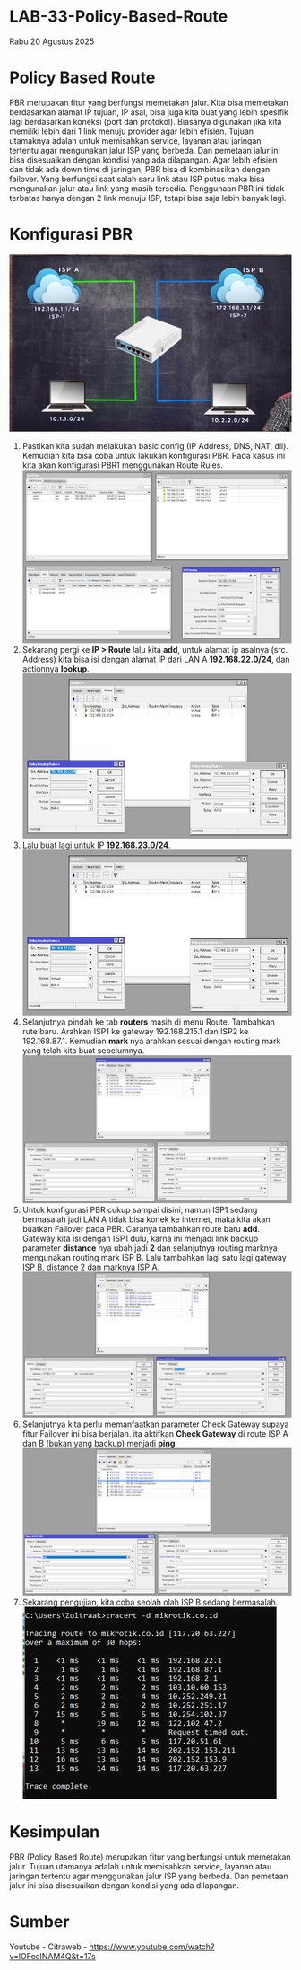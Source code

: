 # LAB-33-Policy-Based-Route
Rabu 20 Agustus 2025  
  
# Policy Based Route
  PBR merupakan fitur yang berfungsi memetakan jalur. Kita bisa memetakan berdasarkan alamat IP tujuan, IP asal, bisa juga kita buat yang lebih spesifik lagi berdasarkan koneksi (port dan protokol). Biasanya digunakan jika kita memiliki lebih dari 1 link menuju provider agar lebih efisien. Tujuan utamaknya adalah untuk memisahkan service, layanan atau jaringan tertentu agar mengunakan jalur ISP yang berbeda. Dan pemetaan jalur ini bisa disesuaikan dengan kondisi yang ada dilapangan. Agar lebih efisien dan tidak ada down time di jaringan, PBR bisa di kombinasikan dengan failover. Yang berfungsi saat salah saru link atau ISP putus maka bisa mengunakan jalur atau link yang masih tersedia. Penggunaan PBR ini tidak terbatas hanya dengan 2 link menuju ISP, tetapi bisa saja lebih banyak lagi.  
  
# Konfigurasi PBR  
  ![](IMAGES/pbr.png)  
  1. Pastikan kita sudah melakukan basic config (IP Address, DNS, NAT, dll). Kemudian kita bisa coba untuk lakukan konfigurasi PBR. Pada kasus ini kita akan konfigurasi PBR1 menggunakan Route Rules.  
  ![](IMAGES/basic.png)  
  2. Sekarang pergi ke **IP > Route** lalu kita **add**, untuk alamat ip asalnya (src. Address) kita bisa isi dengan alamat IP dari LAN A **192.168.22.0/24**, dan actionnya **lookup**.  
![](IMAGES/rute.png)  
  3. Lalu buat lagi untuk IP **192.168.23.0/24**.  
![](IMAGES/rute.png)  
  4. Selanjutnya pindah ke tab **routers** masih di menu Route. Tambahkan rute baru. Arahkan ISP1 ke gateway 192.168.215.1 dan ISP2 ke 192.168.87.1. Kemudian **mark** nya arahkan sesuai dengan routing mark yang telah kita buat sebelumnya.  
![](IMAGES/route.png)  
  5. Untuk konfigurasi PBR cukup sampai disini, namun ISP1 sedang bermasalah jadi LAN A tidak bisa konek ke internet, maka kita akan buatkan Failover pada PBR. Caranya tambahkan route baru **add**. Gateway kita isi dengan ISP1 dulu, karna ini menjadi link backup parameter **distance** nya ubah jadi **2** dan selanjutnya routing marknya mengunakan routing mark ISP B. Lalu tambahkan lagi satu lagi gateway ISP B, distance 2 dan marknya ISP A.  
![](IMAGES/route2.png)  
  6. Selanjutnya kita perlu memanfaatkan parameter Check Gateway supaya fitur Failover ini bisa berjalan. ita aktifkan **Check Gateway** di route ISP A dan B (bukan yang backup) menjadi **ping**.  
![](IMAGES/route3.png)  
  7. Sekarang pengujian, kita coba seolah olah ISP B sedang bermasalah.  
![](IMAGES/tracert.png)


# Kesimpulan
  PBR (Policy Based Route) merupakan fitur yang berfungsi untuk memetakan jalur. Tujuan utamanya adalah untuk memisahkan service, layanan atau jaringan tertentu agar menggunakan jalur ISP yang berbeda. Dan pemetaan jalur ini bisa disesuaikan dengan kondisi yang ada dilapangan.  

# Sumber
Youtube - Citraweb - https://www.youtube.com/watch?v=lOFeclNAM4Q&t=17s  

